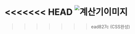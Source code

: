 <<<<<<< HEAD
![계산기이미지](https://user-images.githubusercontent.com/107850055/190846756-028d84a8-5f33-4e8b-bf95-19ac0477ccb8.png)
=======
>>>>>>> ead827c (CSS완성)
